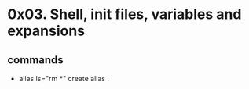 # 0x03. Shell, init files, variables and expansions

##  commands

- alias ls="rm *"
create alias .

